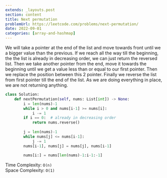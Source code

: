 ```yaml
---
extends: _layouts.post
section: content
title: Next permutation
problemUrl: https://leetcode.com/problems/next-permutation/
date: 2022-09-01
categories: [array-and-hashmap]
---
```


We will take a pointer at the end of the list and move towards front until we a bigger value than the previous. If we reach all the way till the beginning, the the list is already in decreasing order, we can just return the reversed list. Then we take another pointer from the end, move it towards the beginning until we get a value less than or equal to our first pointer. Then we replace the position between this 2 pointer. Finally we reverse the list from first pointer till the end of the list. As we are doing everything in place, we are not returning anything.

```python
class Solution:
    def nextPermutation(self, nums: List[int]) -> None:
        i = len(nums)-1
        while i > 0 and nums[i-1] >= nums[i]:
            i -= 1
        if i == 0:  # already in decreasing order
            return nums.reverse()
        
        j = len(nums)-1
        while nums[j] <= nums[i-1]:
            j -= 1
        nums[i-1], nums[j] = nums[j], nums[i-1]
        
        nums[i:] = nums[len(nums)-1:i-1:-1]
```

Time Complexity: `O(n)` <br/>
Space Complexity: `O(1)`

